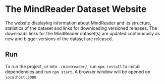 # The MindReader Dataset Website

The website displaying information about MindReader and its structure, statistics of the dataset and links for downloading versioned releases.
The downloads links for the MindReader dataset(s) are updated continuously as new and bigger versions of the dataset are released.

## Run

To run the project, `cd` into `./mindreader/`, run `npm install` to install dependencies and run `npm start`. A browser window will be opened on `localhost:3000`. 
